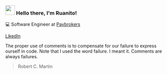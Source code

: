 ### <img src="https://media.giphy.com/media/hvRJCLFzcasrR4ia7z/giphy.gif" width="30px"> Hello there, I'm Ruanito!

💻 Software Engineer at [Paybrokers]([https://www.decisiv.com/](https://paybrokers.com.br/))

[LikedIn](https://www.linkedin.com/in/ruanito)

The proper use of comments is to compensate for our failure to express ourself in code. Note that I used the word failure. I meant it. Comments are always failures.
> Robert C. Martin  


<!--
**Ruanito/ruanito** is a ✨ _special_ ✨ repository because its `README.md` (this file) appears on your GitHub profile.

Here are some ideas to get you started:

- 🔭 I’m currently working on ...
- 🌱 I’m currently learning ...
- 👯 I’m looking to collaborate on ...
- 🤔 I’m looking for help with ...
- 💬 Ask me about ...
- 📫 How to reach me: ...
- 😄 Pronouns: ...
- ⚡ Fun fact: ...
-->

